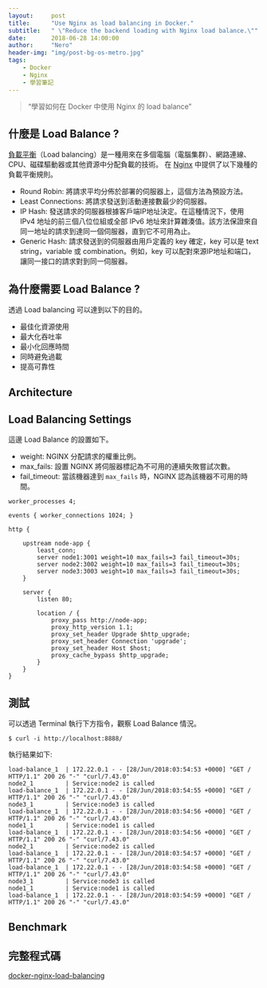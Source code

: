 ```yaml
---
layout:     post
title:      "Use Nginx as load balancing in Docker."
subtitle:   " \"Reduce the backend loading with Nginx load balance.\""
date:       2018-06-28 14:00:00
author:     "Nero"
header-img: "img/post-bg-os-metro.jpg"
tags:
    - Docker
    - Nginx
    - 學習筆記
---
```


> “學習如何在 Docker 中使用 Nginx 的 load balance”

## 什麼是 Load Balance ?
[負載平衡](https://zh.wikipedia.org/wiki/%E8%B4%9F%E8%BD%BD%E5%9D%87%E8%A1%A1)（Load balancing）是一種用來在多個電腦（電腦集群）、網路連線、CPU、磁碟驅動器或其他資源中分配負載的技術。
在 [Nginx](https://docs.nginx.com/nginx/admin-guide/load-balancer/http-load-balancer/) 中提供了以下幾種的負載平衡規則。

- Round Robin: 將請求平均分佈於部署的伺服器上，這個方法為預設方法。
- Least Connections: 將請求發送到活動連接數最少的伺服器。
- IP Hash: 發送請求的伺服器根據客戶端IP地址決定。在這種情況下，使用 IPv4 地址的前三個八位位組或全部 IPv6 地址來計算雜湊值。該方法保證來自同一地址的請求到達同一個伺服器，直到它不可用為止。
- Generic Hash: 請求發送到的伺服器由用戶定義的 key 確定，key 可以是 text string，variable 或 combination。例如，key 可以配對來源IP地址和端口，讓同一接口的請求對到同一伺服器。

## 為什麼需要 Load Balance ?
透過 Load balancing 可以達到以下的目的。

- 最佳化資源使用
- 最大化吞吐率
- 最小化回應時間
- 同時避免過載
- 提高可靠性

## Architecture

## Load Balancing Settings
這邊 Load Balance 的設置如下。
- weight: NGINX 分配請求的權重比例。
- max_fails: 設置 NGINX 將伺服器標記為不可用的連續失敗嘗試次數。
- fail_timeout: 當該機器達到 `max_fails` 時，NGINX 認為該機器不可用的時間。

```
worker_processes 4;

events { worker_connections 1024; }

http {

    upstream node-app {
        least_conn;
        server node1:3001 weight=10 max_fails=3 fail_timeout=30s;
        server node2:3002 weight=10 max_fails=3 fail_timeout=30s;
        server node3:3003 weight=10 max_fails=3 fail_timeout=30s;
    }

    server {
        listen 80;

        location / {
            proxy_pass http://node-app;
            proxy_http_version 1.1;
            proxy_set_header Upgrade $http_upgrade;
            proxy_set_header Connection 'upgrade';
            proxy_set_header Host $host;
            proxy_cache_bypass $http_upgrade;
        }
    }
}
```

## 測試
可以透過 Terminal 執行下方指令，觀察 Load Balance 情況。
```
$ curl -i http://localhost:8888/
```

執行結果如下:
```
load-balance_1  | 172.22.0.1 - - [28/Jun/2018:03:54:53 +0000] "GET / HTTP/1.1" 200 26 "-" "curl/7.43.0"
node2_1         | Service:node2 is called
load-balance_1  | 172.22.0.1 - - [28/Jun/2018:03:54:55 +0000] "GET / HTTP/1.1" 200 26 "-" "curl/7.43.0"
node3_1         | Service:node3 is called
load-balance_1  | 172.22.0.1 - - [28/Jun/2018:03:54:56 +0000] "GET / HTTP/1.1" 200 26 "-" "curl/7.43.0"
node1_1         | Service:node1 is called
load-balance_1  | 172.22.0.1 - - [28/Jun/2018:03:54:56 +0000] "GET / HTTP/1.1" 200 26 "-" "curl/7.43.0"
node2_1         | Service:node2 is called
load-balance_1  | 172.22.0.1 - - [28/Jun/2018:03:54:57 +0000] "GET / HTTP/1.1" 200 26 "-" "curl/7.43.0"
load-balance_1  | 172.22.0.1 - - [28/Jun/2018:03:54:58 +0000] "GET / HTTP/1.1" 200 26 "-" "curl/7.43.0"
node3_1         | Service:node3 is called
node1_1         | Service:node1 is called
load-balance_1  | 172.22.0.1 - - [28/Jun/2018:03:54:59 +0000] "GET / HTTP/1.1" 200 26 "-" "curl/7.43.0"
```

## Benchmark
 
## 完整程式碼
[docker-nginx-load-balancing](https://github.com/NeroCube/docker-nginx-load-balancing)
